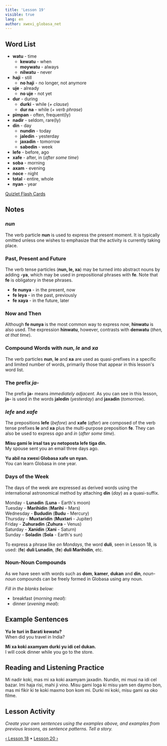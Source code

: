 ```yaml
---
title: 'Lesson 19'
visible: true
lang: en
author: xwexi_globasa_net
---
```


## Word List

* **watu** - time
	* **kewatu** - when
	* **moywatu** - always
	* **nilwatu** - never
* **haji** - still
	* **no haji** - no longer, not anymore
* **uje** - already
	* **no uje** - not yet
* **dur** - during
	* **durki** - while (_+ clause_)
	* **dur na** - while (_+ verb phrase_)
* **pimpan** - often, frequent(ly)
* **nadir** - seldom, rare(ly)
* **din** - day
	* **nundin** - today
	* **jaledin** - yesterday
	* **jaxadin** - tomorrow
	* **sabedin** - week
* **lefe** - before, ago
* **xafe** - after, in (_after some time_)
* **soba** - morning
* **axam** - evening
* **noce** - night
* **total** - entire, whole
* **nyan** - year

[Quizlet Flash Cards](https://quizlet.com/562519834/globasa-101-lesson-19-flash-cards/)

## Notes
### _nun_

The verb particle **nun** is used to express the present moment. It is typically omitted unless one wishes to emphasize that the activity is currently taking place. 

### Past, Present and Future

The verb tense particles (**nun, le, xa**) may be turned into abstract nouns by adding **-ya**, which may be used in prepositional phrases with **fe**. Note that **fe** is obligatory in these phrases. 

* **fe nunya** - in the present, now
* **fe leya** - in the past, previously
* **fe xaya** - in the future, later 

### Now and Then

Although **fe nunya** is the most common way to express _now_, **hinwatu** is also used. The expression **hinwatu**, however, contrasts with **denwatu** (_then, at that time_). 

### Compound Words with _nun_, _le_ and _xa_

The verb particles **nun**, **le** and **xa** are used as quasi-prefixes in a specific and limited number of words, primarily those that appear in this lesson's word list.

### The prefix _ja-_

The prefix **ja-** means _immediately adjacent_. As you can see in this lesson, **ja-** is used in the words **jaledin** (_yesterday_) and **jaxadin** (_tomorrow_). 

### _lefe_ and _xafe_

The prepositions **lefe** (_before_) and **xafe** (_after_) are composed of the verb tense prefixes **le** and **xa** plus the multi-purpose preposition **fe**. They can also be used to express _ago_ and _in_ (_after some time_). 

**Misu gami le irsal tas yu netoposta lefe tiga din.**  
My spouse sent you an email three days ago.

**Yu abil na xwexi Globasa xafe un nyan.**  
You can learn Globasa in one year.

### Days of the Week

The days of the week are expressed as derived words using the international astronomical method by attaching **din** (_day_) as a quasi-suffix. 

Monday - **Lunadin** (**Luna** - Earth's moon)  
Tuesday - **Marihidin** (**Marihi** - Mars)  
Wednesday - **Bududin** (**Budu** - Mercury)  
Thursday - **Muxtaridin** (**Muxtari** - Jupiter)  
Friday - **Zuhuradin** (**Zuhura** - Venus)  
Saturday - **Xanidin** (**Xani** - Saturn)  
Sunday - **Soladin** (**Sola** - Earth's sun)  

To express a phrase like _on Mondays_, the word **duli**, seen in Lesson 18, is used: (**fe**) **duli Lunadin**, (**fe**) **duli Marihidin**, etc. 

### Noun-Noun Compounds

As we have seen with words such as **dom**, **kamer**, **dukan** and **din**, _noun-noun_ compounds can be freely formed in Globasa using any noun. 

_Fill in the blanks below:_

* breakfast (_morning meal_):
* dinner (_evening meal_):

## Example Sentences

**Yu le turi in Barati kewatu?**  
When did you travel in India?

**Mi xa koki axamyam durki yu idi cel dukan.**  
I will cook dinner while you go to the store.

## Reading and Listening Practice

Mi nadir koki, mas mi xa koki axamyam jaxadin. Nundin, mi musi na idi cel bazar. Imi haja risi, mahi ji vino. Misu gami loga ki misu yam sen daymo bon, mas mi fikir ki te koki maxmo bon kom mi. Durki mi koki, misu gami xa oko filme. 

## Lesson Activity

_Create your own sentences using the examples above, and examples from previous lessons, as sentence patterns. Tell a story._

[&#8249; Lesson 18](./02.darsu.18.default.eng.md) &#8226;
[Lesson 20 &#8250;](./02.darsu.20.default.eng.md)
